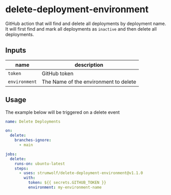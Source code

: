 # delete-deployment-environment

GitHub action that will find and delete all deployments by deployment name.
It will first find and mark all deployments as `inactive` and then delete all deployments.

## Inputs

| name          | description                           |
| ------------- | ------------------------------------- |
| `token`       | GitHub token                          |
| `environment` | The Name of the environment to delete |

## Usage

The example below will be triggered on a delete event

```yaml
name: Delete Deployments

on:
  delete:
    branches-ignore:
      - main

jobs:
  delete:
    runs-on: ubuntu-latest
    steps:
      - uses: strumwolf/delete-deployment-environment@v1.1.0
        with:
          token: ${{ secrets.GITHUB_TOKEN }}
          environment: my-environment-name
```
